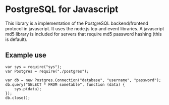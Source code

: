 # PostgreSQL for Javascript

This library is a implementation of the PostgreSQL backend/frontend protocol in javascript.
It uses the node.js tcp and event libraries.  A javascript md5 library is included for servers that require md5 password hashing (this is default).

## Example use

	var sys = require("sys");
	var Postgres = require("./postgres");

	var db = new Postgres.Connection("database", "username", "password");
	db.query("SELECT * FROM sometable", function (data) {
		sys.p(data);
	});
	db.close();

